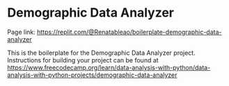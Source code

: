 # Demographic Data Analyzer

Page link: https://replit.com/@Renatableao/boilerplate-demographic-data-analyzer

This is the boilerplate for the Demographic Data Analyzer project. Instructions for building your project can be found at https://www.freecodecamp.org/learn/data-analysis-with-python/data-analysis-with-python-projects/demographic-data-analyzer
